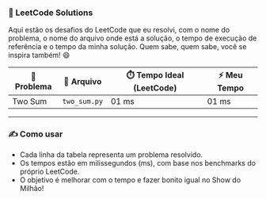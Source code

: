 ### 📘 LeetCode Solutions

Aqui estão os desafios do LeetCode que eu resolvi, com o nome do problema, o nome do arquivo onde está a solução, o tempo de execução de referência e o tempo da minha solução. Quem sabe, quem sabe, você se inspira também! 😄

| 🧩 Problema         | 📄 Arquivo              | ⏱️ Tempo Ideal (LeetCode) | ⚡ Meu Tempo |
|--------------------|-------------------------|----------------------------|--------------|
| Two Sum            | `two_sum.py`            | 01 ms                      | 01 ms        |

---

### ✍️ Como usar

- Cada linha da tabela representa um problema resolvido.
- Os tempos estão em milissegundos (ms), com base nos benchmarks do próprio LeetCode.
- O objetivo é melhorar com o tempo e fazer bonito igual no Show do Milhão!
